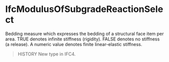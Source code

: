 # IfcModulusOfSubgradeReactionSelect

Bedding measure which expresses the bedding of a structural face item per area. TRUE denotes infinite stiffness (rigidity). FALSE denotes no stiffness (a release). A numeric value denotes finite linear-elastic stiffness.
<!-- end of short definition -->


> HISTORY New type in IFC4.
